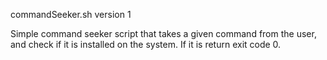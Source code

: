 commandSeeker.sh version 1

Simple command seeker script that takes a given command from the user, and 
check if it is installed on the system. If it is return exit code 0.
